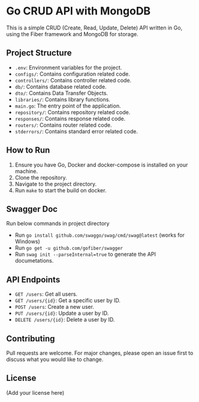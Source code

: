 # Go CRUD API with MongoDB

This is a simple CRUD (Create, Read, Update, Delete) API written in Go, using the Fiber framework and MongoDB for storage.

## Project Structure

- `.env`: Environment variables for the project.
- `configs/`: Contains configuration related code.
- `controllers/`: Contains controller related code.
- `db/`: Contains database related code.
- `dto/`: Contains Data Transfer Objects.
- `libraries/`: Contains library functions.
- `main.go`: The entry point of the application.
- `repository/`: Contains repository related code.
- `responses/`: Contains response related code.
- `routers/`: Contains router related code.
- `stderrors/`: Contains standard error related code.

## How to Run

1. Ensure you have Go, Docker and docker-compose is installed on your machine.
2. Clone the repository.
3. Navigate to the project directory.
4. Run `make` to start the build on docker.

## Swagger Doc

Run below commands in project directory
- Run `go install github.com/swaggo/swag/cmd/swag@latest` (works for Windows)
- Run `go get -u github.com/gofiber/swagger`
- Run `swag init --parseInternal=true` to generate the API documetations.

## API Endpoints

- `GET /users`: Get all users.
- `GET /users/{id}`: Get a specific user by ID.
- `POST /users`: Create a new user.
- `PUT /users/{id}`: Update a user by ID.
- `DELETE /users/{id}`: Delete a user by ID.

## Contributing

Pull requests are welcome. For major changes, please open an issue first to discuss what you would like to change.

## License

(Add your license here)